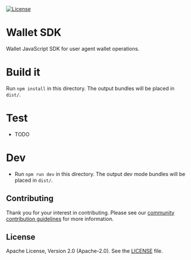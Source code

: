 [![License](https://img.shields.io/badge/License-Apache%202.0-blue.svg)](https://raw.githubusercontent.com/trustbloc/edge-agent/main/LICENSE)

# Wallet SDK

Wallet JavaScript SDK for user agent wallet operations.

# Build it

Run `npm install` in this directory. The output bundles will be placed in `dist/`.

# Test

- TODO

# Dev

- Run `npm run dev` in this directory. The output dev mode bundles will be placed in `dist/`.

## Contributing
Thank you for your interest in contributing. Please see our [community contribution guidelines](https://github.com/trustbloc/community/blob/main/CONTRIBUTING.md) for more information.

## License
Apache License, Version 2.0 (Apache-2.0). See the [LICENSE](LICENSE) file.
